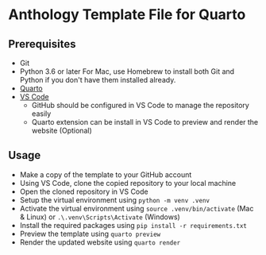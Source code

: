 # Anthology Template File for Quarto

## Prerequisites

- Git
- Python 3.6 or later
  For Mac, use Homebrew to install both Git and Python if you don't have them installed already.
- [Quarto](https://quarto.org)
- [VS Code](https://code.visualstudio.com/)
  - GitHub should be configured in VS Code to manage the repository easily
  - Quarto extension can be install in VS Code to preview and render the website (Optional)

## Usage

- Make a copy of the template to your GitHub account
- Using VS Code, clone the copied repository to your local machine
- Open the cloned repository in VS Code
- Setup the virtual environment using `python -m venv .venv`
- Activate the virtual environment using `source .venv/bin/activate` (Mac & Linux) or `.\.venv\Scripts\Activate` (Windows)
- Install the required packages using `pip install -r requirements.txt`
- Preview the template using `quarto preview`
- Render the updated website using `quarto render`
